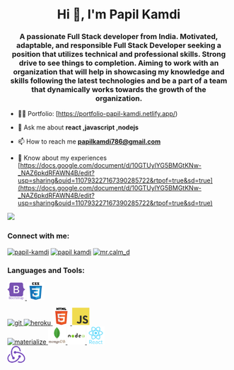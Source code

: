 <h1 align="center">Hi 👋, I'm Papil Kamdi</h1>
<h3 align="center">A passionate Full Stack developer from India.
Motivated, adaptable, and responsible  Full Stack Developer seeking a position that utilizes technical and professional skills. Strong drive to see things to completion. Aiming to work with an organization that will help in showcasing my knowledge and skills following the latest technologies and be a part of a team that dynamically works towards the growth of the organization.</h3>

- 👨‍💻 Portfolio: [https://portfolio-papil-kamdi.netlify.app/)

- 💬 Ask me about **react ,javascript ,nodejs**

- 📫 How to reach me **papilkamdi786@gmail.com**

- 📄 Know about my experiences [https://docs.google.com/document/d/10GTUylYG5BMGtKNw-_NAZ6pkdRFAWN4B/edit?usp=sharing&ouid=110793227167390285722&rtpof=true&sd=true](https://docs.google.com/document/d/10GTUylYG5BMGtKNw-_NAZ6pkdRFAWN4B/edit?usp=sharing&ouid=110793227167390285722&rtpof=true&sd=true)

<img src="https://c.tenor.com/flflC6GFzO8AAAAd/sultan-alrefaei-programmer.gif" ></img>

<h3 align="left">Connect with me:</h3>
<p align="left">
<a href="https://linkedin.com/in/papil-kamdi" target="blank"><img align="center" src="https://raw.githubusercontent.com/rahuldkjain/github-profile-readme-generator/master/src/images/icons/Social/linked-in-alt.svg" alt="papil-kamdi" height="30" width="40" /></a>
<a href="https://fb.com/papil kamdi" target="blank"><img align="center" src="https://raw.githubusercontent.com/rahuldkjain/github-profile-readme-generator/master/src/images/icons/Social/facebook.svg" alt="papil kamdi" height="30" width="40" /></a>
<a href="https://instagram.com/mr.calm_d" target="blank"><img align="center" src="https://raw.githubusercontent.com/rahuldkjain/github-profile-readme-generator/master/src/images/icons/Social/instagram.svg" alt="mr.calm_d" height="30" width="40" /></a>
</p>

<h3 align="left">Languages and Tools:</h3>
<p align="left"> <a href="https://getbootstrap.com" target="_blank" rel="noreferrer"> <img src="https://raw.githubusercontent.com/devicons/devicon/master/icons/bootstrap/bootstrap-plain-wordmark.svg" alt="bootstrap" width="40" height="40"/> </a> <a href="https://www.w3schools.com/css/" target="_blank" rel="noreferrer"> <img src="https://raw.githubusercontent.com/devicons/devicon/master/icons/css3/css3-original-wordmark.svg" alt="css3" width="40" height="40"/> </a> <a href="https://git-scm.com/" target="_blank" rel="noreferrer"> 
 
 <img src="https://www.vectorlogo.zone/logos/git-scm/git-scm-icon.svg" alt="git" width="40" height="40"/> </a> <a href="https://heroku.com" target="_blank" rel="noreferrer"> 
 <img src="https://www.vectorlogo.zone/logos/heroku/heroku-icon.svg" alt="heroku" width="40" height="40"/> </a> <a href="https://www.w3.org/html/" target="_blank" rel="noreferrer"> 
 <img src="https://raw.githubusercontent.com/devicons/devicon/master/icons/html5/html5-original-wordmark.svg" alt="html5" width="40" height="40"/> </a> <a href="https://developer.mozilla.org/en-US/docs/Web/JavaScript" target="_blank" rel="noreferrer">
  <img src="https://raw.githubusercontent.com/devicons/devicon/master/icons/javascript/javascript-original.svg" alt="javascript" width="40" height="40"/> </a> <a href="https://materializecss.com/" target="_blank" rel="noreferrer">
  <br/>
  <img src="https://raw.githubusercontent.com/prplx/svg-logos/5585531d45d294869c4eaab4d7cf2e9c167710a9/svg/materialize.svg" alt="materialize" width="40" height="40"/> </a> <a href="https://www.mongodb.com/" target="_blank" rel="noreferrer"> 
  <img src="https://raw.githubusercontent.com/devicons/devicon/master/icons/mongodb/mongodb-original-wordmark.svg" alt="mongodb" width="40" height="40"/> </a> <a href="https://nodejs.org" target="_blank" rel="noreferrer">
  <img src="https://raw.githubusercontent.com/devicons/devicon/master/icons/nodejs/nodejs-original-wordmark.svg" alt="nodejs" width="40" height="40"/> </a> <a href="https://reactjs.org/" target="_blank" rel="noreferrer">
  <img src="https://raw.githubusercontent.com/devicons/devicon/master/icons/react/react-original-wordmark.svg" alt="react" width="40" height="40"/> </a> <a href="https://redux.js.org" target="_blank" rel="noreferrer">
  <br/>
  <img src="https://raw.githubusercontent.com/devicons/devicon/master/icons/redux/redux-original.svg" alt="redux" width="40" height="40"/> </a> </p>
